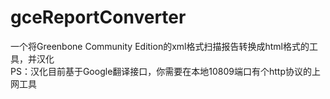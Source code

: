 # gceReportConverter
一个将Greenbone Community Edition的xml格式扫描报告转换成html格式的工具，并汉化  
PS：汉化目前基于Google翻译接口，你需要在本地10809端口有个http协议的上网工具
